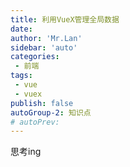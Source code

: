 ```yaml
--- 
title: 利用VueX管理全局数据
date: 
author: 'Mr.Lan'
sidebar: 'auto'
categories: 
 - 前端
tags: 
 - vue
 - vuex
publish: false
autoGroup-2: 知识点
# autoPrev: 
---
```


思考ing
<!-- more -->